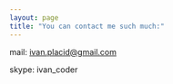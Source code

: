 ```yaml
---
layout: page
title: "You can contact me such much:"
---
```

mail:
ivan.placid@gmail.com

skype:
ivan_coder
